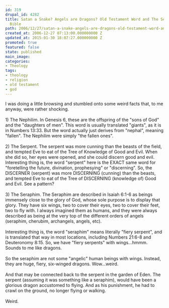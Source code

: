 ```yaml
---
id: 319
drupal_id: 4282
title: Satan a Snake? Angels are Dragons? Old Testament Word and The Secrets of the
  Bible
path: 2006/12/27/satan-a-snake-angels-are-dragons-old-testament-word-and-the-secrets-of-the-bible
created_at: 2006-12-27 07:13:00.000000000 Z
updated_at: 2015-01-30 18:07:27.000000000 Z
promoted: true
featured: false
state: published
main_image: 
categories:
- Theology
tags:
- theology
- religion
- old testament
- god
---
```

I was doing a little browsing and stumbled onto some weird facts that, to me anyway, were rather shocking.<br /><br />1) The Nephilim. In Genesis 6, these are the offspring of the "sons of God" and the "daughters of men". This word is usually translated "giants", as it is in Numbers 13:33. But the word actually just derives from "nephal", meaning "fallen". The Nephilim were simply "the fallen ones".<br /><br />2) The Serpent. The serpent was more cunning than the beasts of the field, and tempted Eve to eat of the Tree of Knowledge of Good and Evil. When she did so, her eyes were opened, and she could discern good and evil. Interesting thing is, the word "serpent" here is the EXACT same word for "foretelling the future, divination, prophesying" or "discerning". So, the DISCERNER (serpent) was more DISCERNING (cunning) than the beasts, and tempted Eve to eat of the Tree of DISCERNING (knowledge of) Good and Evil. See a pattern?<br /><br />3) The Seraphim. The Seraphim are described in Isaiah 6:1-6 as beings immensely close to the glory of God, whose sole purpose is to display that glory. They have six wings, two to cover their eyes, two to cover their feet, two to fly with. I always imagined them as humans, and they were always described as being at the very top of the different orders of angels (seraphim, cherubim, archangels, angels, etc).<br /><br />Interesting thing is, the word "seraphim" means literally "fiery serpent", and is translated that way in most locations, including Numbers 21:6-8 and Deuteronomy 8:15. So, we have "fiery serpents" with wings...hmmm. Sounds to me like dragons.<br /><br />So the seraphim are not some "angelic" human beings with wings. Instead, they are huge, fiery, six-winged dragons. Wow...weird.<br /><br />And that may be connected back to the serpent in the garden of Eden. The serpent (assuming it was something like a seraphim), would have been a glorious dragon accustomed to flying. And as his punishment, he had to crawl on the ground, no longer flying or walking.<br /><br />Weird.
